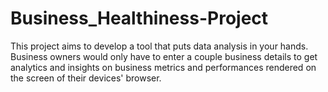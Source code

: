 # Business_Healthiness-Project
This project aims to develop a tool that puts data analysis in your hands. Business owners would only have to enter a couple business details to get analytics and insights on business metrics and performances rendered on the screen of their devices' browser.
